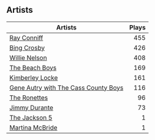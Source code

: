 ## Artists
Artists | Plays 
----- | -----: 
[Ray Conniff](/artists/ray-conniff-104848) | 455
[Bing Crosby](/artists/bing-crosby-1864) | 426
[Willie Nelson](/artists/willie-nelson-631) | 408
[The Beach Boys](/artists/the-beach-boys-3455) | 169
[Kimberley Locke](/artists/kimberley-locke-122102) | 161
[Gene Autry with The Cass County Boys](/artists/gene-autry-with-the-cass-county-boys-120868) | 116
[The Ronettes](/artists/the-ronettes-89545) | 96
[Jimmy Durante](/artists/jimmy-durante-13750) | 73
[The Jackson 5](/artists/the-jackson-5-35053) | 1
[Martina McBride](/artists/martina-mcbride-35319) | 1

